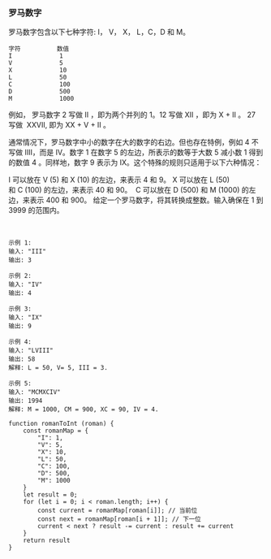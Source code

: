 <!--
 * @Author: your name
 * @Date: 2021-04-28 09:29:46
 * @LastEditTime: 2021-04-28 09:38:42
 * @LastEditors: Please set LastEditors
 * @Description: In User Settings Edit
 * @FilePath: /leecode/罗马数字.md
-->
### 罗马数字
罗马数字包含以下七种字符: I， V， X， L，C，D 和 M。

```
字符          数值
I             1
V             5
X             10
L             50
C             100
D             500
M             1000
```
例如， 罗马数字 2 写做 II ，即为两个并列的 1。12 写做 XII ，即为 X + II 。 27 写做  XXVII, 即为 XX + V + II 。

通常情况下，罗马数字中小的数字在大的数字的右边。但也存在特例，例如 4 不写做 IIII，而是 IV。数字 1 在数字 5 的左边，所表示的数等于大数 5 减小数 1 得到的数值 4 。同样地，数字 9 表示为 IX。这个特殊的规则只适用于以下六种情况：

I 可以放在 V (5) 和 X (10) 的左边，来表示 4 和 9。
X 可以放在 L (50) 和 C (100) 的左边，来表示 40 和 90。 
C 可以放在 D (500) 和 M (1000) 的左边，来表示 400 和 900。
给定一个罗马数字，将其转换成整数。输入确保在 1 到 3999 的范围内。

 
```
示例 1:
输入: "III"
输出: 3
```
```
示例 2:
输入: "IV"
输出: 4
```
```
示例 3:
输入: "IX"
输出: 9
```
```
示例 4:
输入: "LVIII"
输出: 58
解释: L = 50, V= 5, III = 3.
```
```
示例 5:
输入: "MCMXCIV"
输出: 1994
解释: M = 1000, CM = 900, XC = 90, IV = 4.
```

```
function romanToInt (roman) {
    const romanMap = {
        "I": 1,
        "V": 5,
        "X": 10,
        "L": 50,
        "C": 100,
        "D": 500,
        "M": 1000
    }
    let result = 0;
    for (let i = 0; i < roman.length; i++) {
        const current = romanMap[roman[i]]; // 当前位
        const next = romanMap[roman[i + 1]]; // 下一位
        current < next ? result -= current : result += current
    }
    return result
}
```